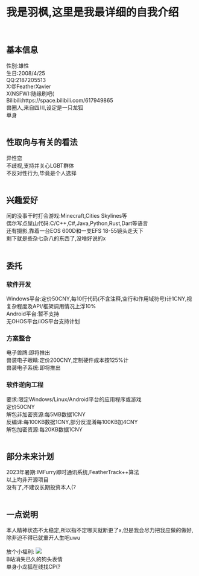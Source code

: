 <h1>我是羽枫,这里是我最详细的自我介绍</h1>
<br>
<h2>基本信息</h2>
性别:雄性<br>
生日:2008/4/25<br>
QQ:2187205513<br>
X:@FeatherXavier<br>
X(NSFW):随缘刷吧(<br>
Bilibili:<link>https://space.bilibili.com/617949865<br>
兽圈人,来自四川,设定是一只龙狐<br>
单身<br>
<br>
<h2>性取向与有关的看法</h2>
异性恋<br>
不歧视,支持并关心LGBT群体<br>
不反对性行为,毕竟是个人选择<br>
<br>
<h2>兴趣爱好</h2>
闲的没事干时打会游戏:Minecraft,Cities Skylines等<br>
偶尔写点屎山代码:C/C++,C#,Java,Python,Rust,Dart等语言<br>
还有摄影,靠着一台EOS 600D和一支EFS 18-55镜头走天下<br>
剩下就是些杂七杂八的东西了,没啥好说的x<br>
<br>
<h2>委托</h2>
<h3>软件开发</h3>
Windows平台:定价50CNY,每10行代码(不含注释,空行和作用域符号)计1CNY,视复杂程度及API/框架调用情况上浮10%<br>
Android平台:暂不支持<br>
无OHOS平台/iOS平台支持计划<br>
<h3>方案整合</h3>
电子兽牌:即将推出<br>
兽装电子眼睛:定价200CNY,定制硬件成本按125%计<br>
兽装电子系统:即将推出<br>
<h3>软件逆向工程</h3>
要求:限定Windows/Linux/Android平台的应用程序或游戏<br>
定价50CNY<br>
解包非加密资源:每5MB数据1CNY<br>
反编译:每100KB数据1CNY,部分反混淆每100KB加4CNY<br>
解包加密资源:每20KB数据1CNY<br>
<br>
<h2>部分未来计划</h2>
2023年暑期:IMFurry即时通讯系统,FeatherTrack++算法<br>
以上均非开源项目<br>
没有了,不建议长期投资本人(?<br>
<br>
<h2>一点说明</h2>
本人精神状态不太稳定,所以指不定哪天就断更了x,但是我会尽力把我应做的做好,除非迫不得已就重开人生吧uwu<br>
<br>
放个小福利:
<img src="http://i0.hdslb.com/bfs/emote/6a997106af5bf490f22c80a7acf3be813ee755fc.png"><br>
B站消失已久的狗头表情<br>
单身小龙狐在线找CP(?
